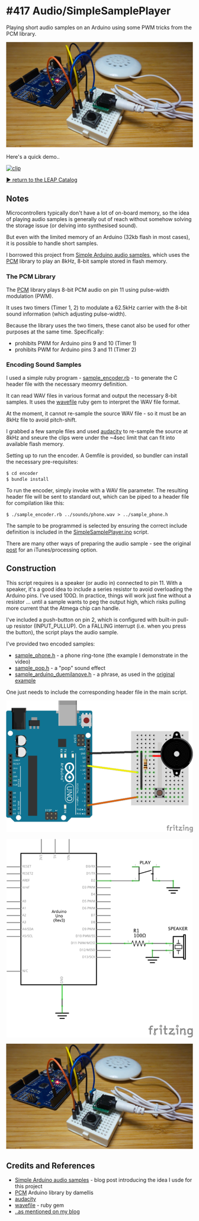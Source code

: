 # #417 Audio/SimpleSamplePlayer

Playing short audio samples on an Arduino using some PWM tricks from the PCM library.

![Build](./assets/SimpleSamplePlayer_build.jpg?raw=true)

Here's a quick demo..

[![clip](http://img.youtube.com/vi/FcADRSu5XVk/0.jpg)](http://www.youtube.com/watch?v=FcADRSu5XVk)

[:arrow_forward: return to the LEAP Catalog](https://leap.tardate.com)

## Notes

Microcontrollers typically don't have a lot of on-board memory, so the idea of playing audio samples
is generally out of reach without somehow solving the storage issue (or delving into synthesised sound).

But even with the limited memory of an Arduino (32kb flash in most cases), it is possible to
handle short samples.

I borrowed this project from [Simple Arduino audio samples](http://highlowtech.org/?p=1963),
which uses the [PCM](https://github.com/damellis/PCM) library
to play an 8kHz, 8-bit sample stored in flash memory.

### The PCM Library

The [PCM](https://github.com/damellis/PCM) library
plays 8-bit PCM audio on pin 11 using pulse-width modulation (PWM).

It uses two timers (Timer 1, 2) to modulate a 62.5kHz carrier with the 8-bit
sound information (which adjusting pulse-width).

Because the library uses the two timers, these canot also be used for other purposes at the same time. Specifically:

* prohibits PWM for Arduino pins 9 and 10 (Timer 1)
* prohibits PWM for Arduino pins 3 and 11 (Timer 2)


### Encoding Sound Samples

I used a simple ruby program -
[sample_encoder.rb](./encoder/sample_encoder.rb) -
to generate the C header file with the necessary meomry definition.

It can read WAV files in various format and output the necessary 8-bit samples.
It uses the [wavefile](http://wavefilegem.com/) ruby gem to interpret the WAV file format.

At the moment, it cannot re-sample the source WAV file - so it must be an 8kHz file to avoid pitch-shift.

I grabbed a few sample files and used [audacity](https://www.audacityteam.org/)
to re-sample the source at 8kHz and sneure the clips were under the ~4sec
limit that can fit into available flash memory.

Setting up to run the encoder. A Gemfile is provided, so bundler can install the necessary pre-requisites:

    $ cd encoder
    $ bundle install

To run the encoder, simply invoke with a WAV file parameter. The resulting header file
will be sent to standard out, which can be piped to a header file for compilation like this:

    $ ./sample_encoder.rb ../sounds/phone.wav > ../sample_phone.h

The sample to be programmed is selected by ensuring the correct include
definition is included in the
[SimpleSamplePlayer.ino](./SimpleSamplePlayer.ino) script.


There are many other ways of preparing the audio sample - see the original
[post](http://highlowtech.org/?p=1963)
for an iTunes/processing option.

## Construction

This script requires is a speaker (or audio in) connected to pin 11.
With a speaker, it's a good idea to include a series resistor to avoid overloading the Arduino pins.
I've used 100Ω. In practice, things will work just fine without a resistor ... until a sample
wants to peg the output high, which risks pulling more current that the Atmega chip can handle.

I've included a push-button on pin 2, which is configured with built-in pull-up resistor (INPUT_PULLUP).
On a FALLING interrupt (i.e. when you press the button), the script plays the audio sample.

I've provided two encoded samples:

* [sample_phone.h](./sample_phone.h) - a phone ring-tone (the example I demonstrate in the video)
* [sample_pop.h](./sample_pop.h) - a "pop" sound effect
* [sample_arduino_duemilanove.h](./sample_arduino_duemilanove.h) - a phrase, as used in the [original example](http://highlowtech.org/?p=1963)

One just needs to include the corresponding header file in the main script.

![Breadboard](./assets/SimpleSamplePlayer_bb.jpg?raw=true)

![Schematic](./assets/SimpleSamplePlayer_schematic.jpg?raw=true)

![Build](./assets/SimpleSamplePlayer_build.jpg?raw=true)

## Credits and References
* [Simple Arduino audio samples](http://highlowtech.org/?p=1963) - blog post introducing the idea I usde for this project
* [PCM](https://github.com/damellis/PCM) Arduino library by damellis
* [audacity](https://www.audacityteam.org/)
* [wavefile](http://wavefilegem.com/) -  ruby gem
* [..as mentioned on my blog](https://blog.tardate.com/2018/10/leap417-playing-sounds-samples-with-arduino.html)
